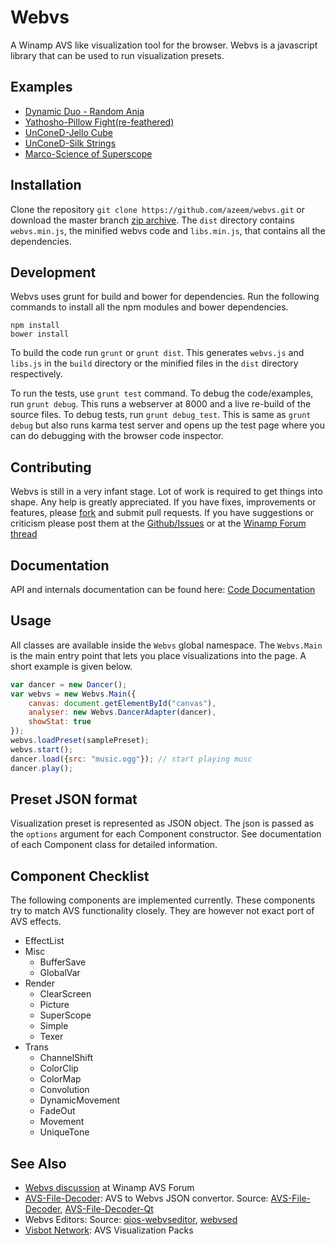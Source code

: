 # Webvs

A Winamp AVS like visualization tool for the browser. Webvs is a
javascript library that can be used to run visualization presets.

## Examples

+ [Dynamic Duo - Random Anja](http://azeemarshad.in/webvs/examples/RandomAnja.html)
+ [Yathosho-Pillow Fight(re-feathered)](http://azeemarshad.in/webvs/examples/PilloFight.html)
+ [UnConeD-Jello Cube](http://azeemarshad.in/webvs/examples/JelloCube.html)
+ [UnConeD-Silk Strings](http://azeemarshad.in/webvs/examples/SilkString.html)
+ [Marco-Science of Superscope](http://azeemarshad.in/webvs/examples/SuperscopeScience.html)

## Installation

Clone the repository `git clone https://github.com/azeem/webvs.git`
or download the master branch [zip archive](https://github.com/azeem/webvs/archive/master.zip). The `dist` directory contains `webvs.min.js`, the minified webvs code and `libs.min.js`, that contains all the dependencies.

## Development

Webvs uses grunt for build and bower for dependencies. Run the following commands to install all the npm modules and bower dependencies.

	npm install
    bower install

To build the code run `grunt` or `grunt dist`. This generates `webvs.js` and `libs.js` in the `build` directory or the minified files in the `dist` directory respectively.

To run the tests, use `grunt test` command. To debug the code/examples, run `grunt debug`. This runs a webserver at 8000 and a live re-build of the source files.
To debug tests, run `grunt debug_test`. This is same as `grunt debug` but also runs karma test server and opens up the test page where you can do debugging with 
the browser code inspector.

## Contributing

Webvs is still in a very infant stage. Lot of work is required to get things into shape. Any help is greatly appreciated. If you have fixes, improvements or features, please 
[fork](https://github.com/azeem/webvs/fork) and submit pull requests. If you have suggestions or criticism please post them at the [Github/Issues](https://github.com/azeem/webvs/issues) or at the [Winamp Forum thread](http://forums.winamp.com/showthread.php?t=364566)

## Documentation

API and internals documentation can be found here: [Code Documentation](http://azeemarshad.in/webvs)

## Usage

All classes are available inside the `Webvs` global namespace. The `Webvs.Main` is the main entry point that lets you place visualizations into the page. A short example is given below.

```js
var dancer = new Dancer();
var webvs = new Webvs.Main({
    canvas: document.getElementById("canvas"),
    analyser: new Webvs.DancerAdapter(dancer),
    showStat: true
});
webvs.loadPreset(samplePreset);
webvs.start();
dancer.load({src: "music.ogg"}); // start playing musc
dancer.play();
```

## Preset JSON format

Visualization preset is represented as JSON object. The json is passed as the `options` argument for each Component constructor. See documentation of each Component class for detailed information.

## Component Checklist

The following components are implemented currently. These components try to match AVS functionality closely. They are however not exact port of AVS effects.

+ EffectList
+ Misc
	+ BufferSave
    + GlobalVar
+ Render
	+ ClearScreen
    + Picture
    + SuperScope
    + Simple
    + Texer
+ Trans
	+ ChannelShift
    + ColorClip
    + ColorMap
    + Convolution
    + DynamicMovement
    + FadeOut
    + Movement
    + UniqueTone

## See Also

+ [Webvs discussion](http://forums.winamp.com/showthread.php?t=364566) at Winamp AVS Forum
+ [AVS-File-Decoder](http://decoder.visbot.net/): AVS to Webvs JSON convertor. Source: [AVS-File-Decoder](https://github.com/grandchild/AVS-File-Decoder), [AVS-File-Decoder-Qt](https://github.com/grandchild/AVS-File-Decoder-Qt)
+ Webvs Editors: Source: [qios-webvseditor](https://github.com/QOAL/qios-webvseditor), [webvsed](https://github.com/azeem/webvsed)
+ [Visbot Network](http://visbot.net/): AVS Visualization Packs
